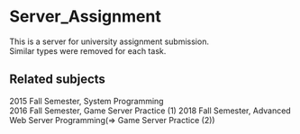# Server_Assignment
This is a server for university assignment submission.  
Similar types were removed for each task.  
  
  
## Related subjects  
2015 Fall Semester, System Programming  
2016 Fall Semester, Game Server Practice (1) 
2018 Fall Semester, Advanced Web Server Programming(=> Game Server Practice (2))   
